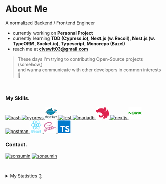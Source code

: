 # About Me

A normalized Backend / Frontend Engineer

- currently working on **Personal Project**
- currently learning **TDD (Cypress.io), Next.js (w. Recoil), Nest.js (w. TypeORM, Socket.io), Typescript, Monorepo (Bazel)**
- reach me at **clvswft03@gmail.com**

> These days I'm trying to contributing Open-Source projects (somehow,)\
> and wanna communicate with other developers in common interests 💬

&nbsp;

<h3 align="left">My Skills.</h3>
<p align="left"> <a href="https://www.gnu.org/software/bash/" target="_blank" rel="noreferrer"> <img src="https://www.vectorlogo.zone/logos/gnu_bash/gnu_bash-icon.svg" alt="bash" width="40" height="40"/> </a> <a href="https://www.cypress.io" target="_blank" rel="noreferrer"> <img src="https://raw.githubusercontent.com/simple-icons/simple-icons/6e46ec1fc23b60c8fd0d2f2ff46db82e16dbd75f/icons/cypress.svg" alt="cypress" width="40" height="40"/> </a> <a href="https://www.docker.com/" target="_blank" rel="noreferrer"> <img src="https://raw.githubusercontent.com/devicons/devicon/master/icons/docker/docker-original-wordmark.svg" alt="docker" width="40" height="40"/> </a> <a href="https://jestjs.io" target="_blank" rel="noreferrer"> <img src="https://www.vectorlogo.zone/logos/jestjsio/jestjsio-icon.svg" alt="jest" width="40" height="40"/> </a> <a href="https://mariadb.org/" target="_blank" rel="noreferrer"> <img src="https://www.vectorlogo.zone/logos/mariadb/mariadb-icon.svg" alt="mariadb" width="40" height="40"/> </a> <a href="https://nestjs.com/" target="_blank" rel="noreferrer"> <img src="https://raw.githubusercontent.com/devicons/devicon/master/icons/nestjs/nestjs-plain.svg" alt="nestjs" width="40" height="40"/> </a> <a href="https://nextjs.org/" target="_blank" rel="noreferrer"> <img src="https://cdn.worldvectorlogo.com/logos/nextjs-2.svg" alt="nextjs" width="40" height="40"/> </a> <a href="https://www.nginx.com" target="_blank" rel="noreferrer"> <img src="https://raw.githubusercontent.com/devicons/devicon/master/icons/nginx/nginx-original.svg" alt="nginx" width="40" height="40"/> </a> <a href="https://postman.com" target="_blank" rel="noreferrer"> <img src="https://www.vectorlogo.zone/logos/getpostman/getpostman-icon.svg" alt="postman" width="40" height="40"/> </a> <a href="https://reactjs.org/" target="_blank" rel="noreferrer"> <img src="https://raw.githubusercontent.com/devicons/devicon/master/icons/react/react-original-wordmark.svg" alt="react" width="40" height="40"/> </a> <a href="https://sass-lang.com" target="_blank" rel="noreferrer"> <img src="https://raw.githubusercontent.com/devicons/devicon/master/icons/sass/sass-original.svg" alt="sass" width="40" height="40"/> </a> <a href="https://www.typescriptlang.org/" target="_blank" rel="noreferrer"> <img src="https://raw.githubusercontent.com/devicons/devicon/master/icons/typescript/typescript-original.svg" alt="typescript" width="40" height="40"/> </a> </p>

<h3 align="left">Contact.</h3>
<p align="left"> <a href="https://linkedin.com/in/sonsumin" target="blank"><img align="center" src="https://raw.githubusercontent.com/rahuldkjain/github-profile-readme-generator/master/src/images/icons/Social/github.svg" alt="sonsumin" height="30" width="40" /></a> <a href="https://linkedin.com/in/sonsumin" target="blank"><img align="center" src="https://raw.githubusercontent.com/rahuldkjain/github-profile-readme-generator/master/src/images/icons/Social/linked-in-alt.svg" alt="sonsumin" height="30" width="40" /></a>
</p>

&nbsp;

<details>
 <summary>My Statistics ↕️</summary>

<!--START_SECTION:waka-->
![Code Time](http://img.shields.io/badge/Code%20Time-1%2C822%20hrs%208%20mins-blue)

![Profile Views](http://img.shields.io/badge/Profile%20Views-5-blue)

**🐱 My GitHub Data** 

> 📦 12.9 MB Used in GitHub's Storage 
 > 
> 🏆 148 Contributions in the Year 2024
 > 
> 💼 Opted to Hire
 > 
> 📜 527 Public Repositories 
 > 
> 🔑 149 Private Repositories 
 > 
**I'm a Night 🦉** 

```text
🌞 Morning                3212 commits        ██░░░░░░░░░░░░░░░░░░░░░░░   07.38 % 
🌆 Daytime                15747 commits       █████████░░░░░░░░░░░░░░░░   36.20 % 
🌃 Evening                15879 commits       █████████░░░░░░░░░░░░░░░░   36.50 % 
🌙 Night                  8667 commits        █████░░░░░░░░░░░░░░░░░░░░   19.92 % 
```
📅 **I'm Most Productive on Monday** 

```text
Monday                   8179 commits        █████░░░░░░░░░░░░░░░░░░░░   18.80 % 
Tuesday                  7584 commits        ████░░░░░░░░░░░░░░░░░░░░░   17.43 % 
Wednesday                6517 commits        ████░░░░░░░░░░░░░░░░░░░░░   14.98 % 
Thursday                 6398 commits        ████░░░░░░░░░░░░░░░░░░░░░   14.71 % 
Friday                   6668 commits        ████░░░░░░░░░░░░░░░░░░░░░   15.33 % 
Saturday                 3787 commits        ██░░░░░░░░░░░░░░░░░░░░░░░   08.70 % 
Sunday                   4372 commits        ███░░░░░░░░░░░░░░░░░░░░░░   10.05 % 
```


📊 **This Week I Spent My Time On** 

```text
🕑︎ Time Zone: Asia/Seoul

💬 Programming Languages: 
TypeScript               2 hrs 34 mins       ███████████████████░░░░░░   75.42 % 
JSON                     36 mins             ████░░░░░░░░░░░░░░░░░░░░░   17.76 % 
Other                    13 mins             ██░░░░░░░░░░░░░░░░░░░░░░░   06.82 % 
CSV                      0 secs              ░░░░░░░░░░░░░░░░░░░░░░░░░   00.00 % 

🔥 Editors: 
VS Code                  3 hrs 10 mins       ███████████████████████░░   93.18 % 
Chrome                   13 mins             ██░░░░░░░░░░░░░░░░░░░░░░░   06.82 % 

💻 Operating System: 
Mac                      3 hrs 24 mins       █████████████████████████   100.00 % 
```

**I Mostly Code in TypeScript** 

```text
TypeScript               28 repos            █████░░░░░░░░░░░░░░░░░░░░   21.05 % 
JavaScript               28 repos            █████░░░░░░░░░░░░░░░░░░░░   21.05 % 
Python                   27 repos            █████░░░░░░░░░░░░░░░░░░░░   20.30 % 
Shell                    12 repos            ██░░░░░░░░░░░░░░░░░░░░░░░   09.02 % 
Nix                      1 repo              ░░░░░░░░░░░░░░░░░░░░░░░░░   00.75 % 
```



**Timeline**

![Lines of Code chart](https://raw.githubusercontent.com/testfailed/testfailed/main/assets/bar_graph.png)


 Last Updated on 27/04/2024 23:15:40 UTC
<!--END_SECTION:waka-->
</details>

